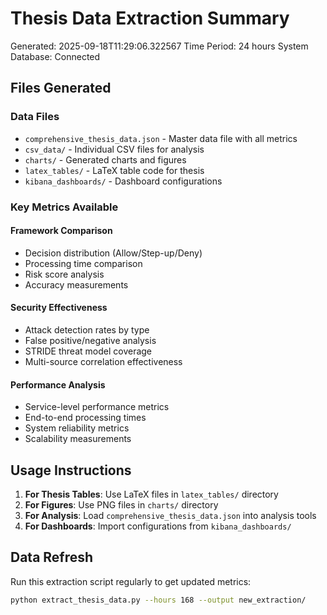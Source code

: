 # Thesis Data Extraction Summary

Generated: 2025-09-18T11:29:06.322567
Time Period: 24 hours
System Database: Connected

## Files Generated

### Data Files
- `comprehensive_thesis_data.json` - Master data file with all metrics
- `csv_data/` - Individual CSV files for analysis
- `charts/` - Generated charts and figures
- `latex_tables/` - LaTeX table code for thesis
- `kibana_dashboards/` - Dashboard configurations

### Key Metrics Available

#### Framework Comparison
- Decision distribution (Allow/Step-up/Deny)
- Processing time comparison
- Risk score analysis
- Accuracy measurements

#### Security Effectiveness
- Attack detection rates by type
- False positive/negative analysis
- STRIDE threat model coverage
- Multi-source correlation effectiveness

#### Performance Analysis
- Service-level performance metrics
- End-to-end processing times
- System reliability metrics
- Scalability measurements

## Usage Instructions

1. **For Thesis Tables**: Use LaTeX files in `latex_tables/` directory
2. **For Figures**: Use PNG files in `charts/` directory
3. **For Analysis**: Load `comprehensive_thesis_data.json` into analysis tools
4. **For Dashboards**: Import configurations from `kibana_dashboards/`

## Data Refresh

Run this extraction script regularly to get updated metrics:
```bash
python extract_thesis_data.py --hours 168 --output new_extraction/
```
